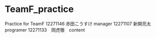 # TeamF_practice
Practice for TeamF
12271146 赤田こうすけ manager
12271107 新開亮太 programer
12271133　岡虎徹　content